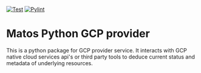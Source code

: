 [![Test](https://github.com/cloudmatos/matos-gcp-provider/actions/workflows/test.yaml/badge.svg?branch=main)](https://github.com/cloudmatos/matos-gcp-provider/actions/workflows/test.yaml)
[![Pylint](https://github.com/cloudmatos/matos-gcp-provider/actions/workflows/pylint.yaml/badge.svg?branch=main)](https://github.com/cloudmatos/matos-gcp-provider/actions/workflows/pylint.yaml)


# Matos Python GCP provider

This is a python package for GCP provider service. 
It interacts with GCP native cloud services api's or third party tools to deduce current status and metadata of underlying resources.
